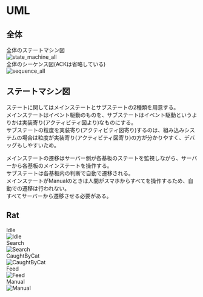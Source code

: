 # UML

## 全体

全体のステートマシン図  
![state_machine_all](./uml/out/state_machine/all/all.png)  
全体のシーケンス図(ACKは省略している)  
![sequence_all](./uml/out/sequence/all/all.png)  

## ステートマシン図

ステートに関してはメインステートとサブステートの2種類を用意する。  
メインステートはイベント駆動のものを、サブステートはイベント駆動というよりかは実装寄り(アクティビティ図より)なものにする。  
サブステートの粒度を実装寄り(アクティビティ図寄り)するのは、組み込みシステムの場合は粒度が実装寄り(アクティビティ図寄り)の方が分かりやすく、デバッグもしやすいため。  

メインステートの遷移はサーバー側が各基板のステートを監視しながら、サーバーから各基板のメインステートを操作する。  
サブステートは各基板内の判断で自動で遷移される。  
メインステートがManualのときは人間がスマホからすべてを操作するため、自動での遷移は行われない。  
すべてサーバーから遷移させる必要がある。  

## Rat

Idle  
![Idle](./uml/out/state_machine/rat/sub_state_idle/sub_state_idle.png)  
Search  
![Search](./uml/out/state_machine/rat/sub_state_search/sub_state_search.png)  
CaughtByCat  
![CaughtByCat](./uml/out/state_machine/rat/sub_state_caught_by_cat/sub_state_caught_by_cat.png)  
Feed  
![Feed](./uml/out/state_machine/rat/sub_state_feed/sub_state_feed.png)  
Manual  
![Manual](./uml/out/state_machine/rat/sub_state_manual/sub_state_manual.png)

